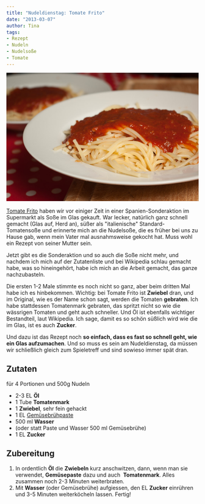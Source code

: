 ```yaml
---
title: "Nudeldienstag: Tomate Frito"
date: "2013-03-07" 
author: Tina
tags:
- Rezept
- Nudeln
- Nudelsoße
- Tomate
---
```


![Nudeln mit Tomate Frito](images/nudeln-mit-tomate-frito.jpg)

[Tomate Frito](http://en.wikipedia.org/wiki/Tomate_Frito) haben wir vor einiger Zeit in einer Spanien-Sonderaktion im Supermarkt als Soße im Glas gekauft. War lecker, natürlich ganz schnell gemacht (Glas auf, Herd an), süßer als "italienische" Standard-Tomatensoße und erinnerte mich an die Nudelsoße, die es früher bei uns zu Hause gab, wenn mein Vater mal ausnahmsweise gekocht hat. Muss wohl ein Rezept von seiner Mutter sein. 

Jetzt gibt es die Sonderaktion und so auch die Soße nicht mehr, und nachdem ich mich auf der Zutatenliste und bei Wikipedia schlau gemacht habe, was so hineingehört, habe ich mich an die Arbeit gemacht, das ganze nachzubasteln. 

Die ersten 1-2 Male stimmte es noch nicht so ganz, aber beim dritten Mal habe ich es hinbekommen. Wichtig: bei Tomate Frito ist **Zwiebel** dran, und im Original, wie es der Name schon sagt, werden die Tomaten **gebraten**. Ich habe stattdessen Tomatenmark gebraten, das spritzt nicht so wie die wässrigen Tomaten und geht auch schneller. Und Öl ist ebenfalls wichtiger Bestandteil, laut Wikipedia. Ich sage, damit es so schön süßlich wird wie die im Glas, ist es auch **Zucker**. 

Und dazu ist das Rezept noch **so einfach, dass es fast so schnell geht, wie ein Glas aufzumachen**. Und so muss es sein am Nudeldienstag, da müssen wir schließlich gleich zum Spieletreff und sind sowieso immer spät dran.

## Zutaten

für 4 Portionen und 500g Nudeln

- 2-3 EL **Öl**
- 1 Tube **Tomatenmark**
- 1 **Zwiebel**, sehr fein gehackt
- 1 EL [Gemüsebrühpaste](http://apfeleimer.wordpress.com/2012/10/14/gemusebruhe-paste-eingemachtes-suppengewurz-und-inoffizieller-dreckwegtag/ "Gemüsebrühe-Paste / eingemachtes Suppengewürz und inoffizieller Dreckwegtag")
- 500 ml **Wasser** 
- (oder statt Paste und Wasser 500 ml Gemüsebrühe)
- 1 EL **Zucker**

## Zubereitung

1. In ordentlich **Öl** die **Zwiebeln** kurz anschwitzen, dann, wenn man sie verwendet, **Gemüsepaste** dazu und auch  **Tomatenmark**. Alles zusammen noch 2-3 Minuten weiterbraten.
2. Mit **Wasser** (oder Gemüsebrühe) aufgiessen, den EL **Zucker** einrühren und 3-5 Minuten weiterköcheln lassen. Fertig!

